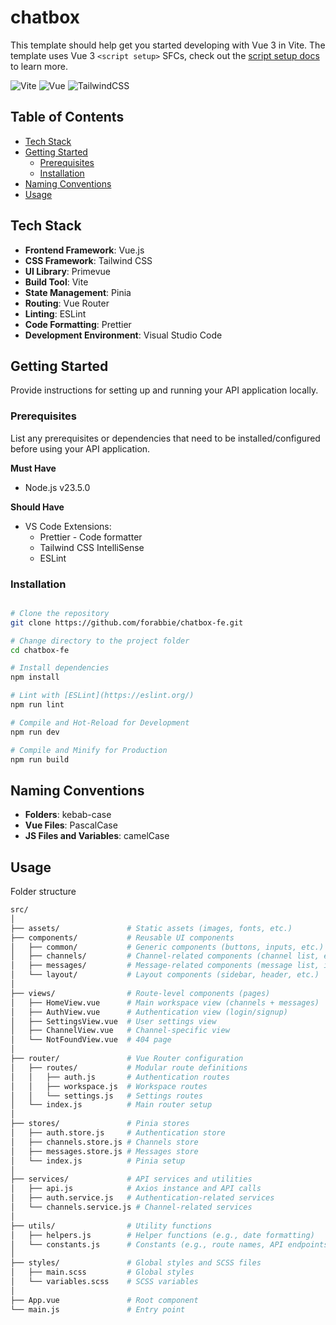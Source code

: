 # chatbox

This template should help get you started developing with Vue 3 in Vite. The template uses Vue 3 `<script setup>` SFCs, check out the [script setup docs](https://v3.vuejs.org/api/sfc-script-setup.html#sfc-script-setup) to learn more.

![Vite](https://img.shields.io/badge/vite-%23646CFF.svg?style=for-the-badge&logo=vite&logoColor=white)
![Vue](https://img.shields.io/badge/Vue.js-35495E?style=for-the-badge&logo=vuedotjs&logoColor=4FC08D)
![TailwindCSS](https://img.shields.io/badge/tailwindcss-%2338B2AC.svg?style=for-the-badge&logo=tailwind-css&logoColor=white)

## Table of Contents

- [Tech Stack](#tech-stack)
- [Getting Started](#getting-started)
  - [Prerequisites](#prerequisites)
  - [Installation](#installation)
- [Naming Conventions](#naming-conventions)
- [Usage](#usage)

## Tech Stack

- **Frontend Framework**: Vue.js
- **CSS Framework**: Tailwind CSS
- **UI Library**: Primevue
- **Build Tool**: Vite
- **State Management**: Pinia
- **Routing**: Vue Router
- **Linting**: ESLint
- **Code Formatting**: Prettier
- **Development Environment**: Visual Studio Code

## Getting Started

Provide instructions for setting up and running your API application locally.

### Prerequisites

List any prerequisites or dependencies that need to be installed/configured before using your API application.

**Must Have**

- Node.js v23.5.0

**Should Have**

- VS Code Extensions:
  - Prettier - Code formatter
  - Tailwind CSS IntelliSense
  - ESLint

### Installation

```sh

# Clone the repository
git clone https://github.com/forabbie/chatbox-fe.git

# Change directory to the project folder
cd chatbox-fe

# Install dependencies
npm install

# Lint with [ESLint](https://eslint.org/)
npm run lint

# Compile and Hot-Reload for Development
npm run dev

# Compile and Minify for Production
npm run build

```

## Naming Conventions

- **Folders**: kebab-case
- **Vue Files**: PascalCase
- **JS Files and Variables**: camelCase

## Usage

Folder structure

```sh
src/
│
├── assets/               # Static assets (images, fonts, etc.)
├── components/           # Reusable UI components
│   ├── common/           # Generic components (buttons, inputs, etc.)
│   ├── channels/         # Channel-related components (channel list, etc.)
│   ├── messages/         # Message-related components (message list, input box, etc.)
│   └── layout/           # Layout components (sidebar, header, etc.)
│
├── views/                # Route-level components (pages)
│   ├── HomeView.vue      # Main workspace view (channels + messages)
│   ├── AuthView.vue      # Authentication view (login/signup)
│   ├── SettingsView.vue  # User settings view
│   ├── ChannelView.vue   # Channel-specific view
│   └── NotFoundView.vue  # 404 page
│
├── router/               # Vue Router configuration
│   ├── routes/           # Modular route definitions
│   │   ├── auth.js       # Authentication routes
│   │   ├── workspace.js  # Workspace routes
│   │   └── settings.js   # Settings routes
│   └── index.js          # Main router setup
│
├── stores/               # Pinia stores
│   ├── auth.store.js     # Authentication store
│   ├── channels.store.js # Channels store
│   ├── messages.store.js # Messages store
│   └── index.js          # Pinia setup
│
├── services/             # API services and utilities
│   ├── api.js            # Axios instance and API calls
│   ├── auth.service.js   # Authentication-related services
│   └── channels.service.js # Channel-related services
│
├── utils/                # Utility functions
│   ├── helpers.js        # Helper functions (e.g., date formatting)
│   └── constants.js      # Constants (e.g., route names, API endpoints)
│
├── styles/               # Global styles and SCSS files
│   ├── main.scss         # Global styles
│   └── variables.scss    # SCSS variables
│
├── App.vue               # Root component
└── main.js               # Entry point
```
